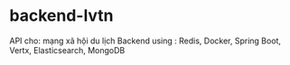 # backend-lvtn
API cho: mạng xã hội du lịch
Backend using : Redis, Docker, Spring Boot, Vertx, Elasticsearch, MongoDB
